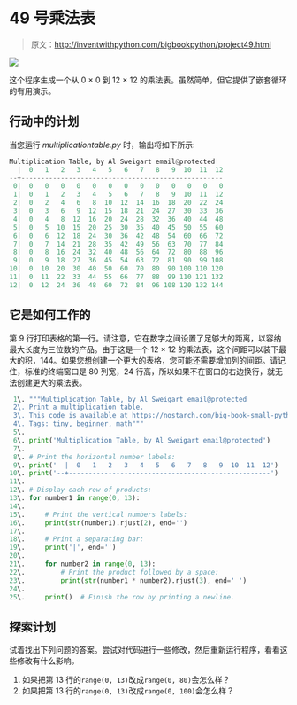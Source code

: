# 49 号乘法表

> 原文：<http://inventwithpython.com/bigbookpython/project49.html>

![](img/9d995d63aaead72cad01120081eb8f75.png)

这个程序生成一个从 0 × 0 到 12 × 12 的乘法表。虽然简单，但它提供了嵌套循环的有用演示。

## 行动中的计划

当您运行 *multiplicationtable.py* 时，输出将如下所示:

```py
Multiplication Table, by Al Sweigart email@protected
  |  0   1   2   3   4   5   6   7   8   9  10  11  12
--+---------------------------------------------------
 0|  0   0   0   0   0   0   0   0   0   0   0   0   0
 1|  0   1   2   3   4   5   6   7   8   9  10  11  12
 2|  0   2   4   6   8  10  12  14  16  18  20  22  24
 3|  0   3   6   9  12  15  18  21  24  27  30  33  36
 4|  0   4   8  12  16  20  24  28  32  36  40  44  48
 5|  0   5  10  15  20  25  30  35  40  45  50  55  60
 6|  0   6  12  18  24  30  36  42  48  54  60  66  72
 7|  0   7  14  21  28  35  42  49  56  63  70  77  84
 8|  0   8  16  24  32  40  48  56  64  72  80  88  96
 9|  0   9  18  27  36  45  54  63  72  81  90  99 108
10|  0  10  20  30  40  50  60  70  80  90 100 110 120
11|  0  11  22  33  44  55  66  77  88  99 110 121 132
12|  0  12  24  36  48  60  72  84  96 108 120 132 144
```

## 它是如何工作的

第 9 行打印表格的第一行。请注意，它在数字之间设置了足够大的距离，以容纳最大长度为三位数的产品。由于这是一个 12 × 12 的乘法表，这个间距可以装下最大的积，144。如果您想创建一个更大的表格，您可能还需要增加列的间距。请记住，标准的终端窗口是 80 列宽，24 行高，所以如果不在窗口的右边换行，就无法创建更大的乘法表。

```py
 1\. """Multiplication Table, by Al Sweigart email@protected
 2\. Print a multiplication table.
 3\. This code is available at https://nostarch.com/big-book-small-python-programming
 4\. Tags: tiny, beginner, math"""
 5\. 
 6\. print('Multiplication Table, by Al Sweigart email@protected')
 7\. 
 8\. # Print the horizontal number labels:
 9\. print('  |  0   1   2   3   4   5   6   7   8   9  10  11  12')
10\. print('--+---------------------------------------------------')
11\. 
12\. # Display each row of products:
13\. for number1 in range(0, 13):
14\. 
15\.     # Print the vertical numbers labels:
16\.     print(str(number1).rjust(2), end='')
17\. 
18\.     # Print a separating bar:
19\.     print('|', end='')
20\. 
21\.     for number2 in range(0, 13):
22\.         # Print the product followed by a space:
23\.         print(str(number1 * number2).rjust(3), end=' ')
24\. 
25\.     print()  # Finish the row by printing a newline. 
```

## 探索计划

试着找出下列问题的答案。尝试对代码进行一些修改，然后重新运行程序，看看这些修改有什么影响。

1.  如果把第 13 行的`range(0, 13)`改成`range(0, 80)`会怎么样？
2.  如果把第 13 行的`range(0, 13)`改成`range(0, 100)`会怎么样？